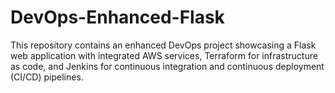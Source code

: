 # DevOps-Enhanced-Flask
This repository contains an enhanced DevOps project showcasing a Flask web application with integrated AWS services, Terraform for infrastructure as code, and Jenkins for continuous integration and continuous deployment (CI/CD) pipelines.
